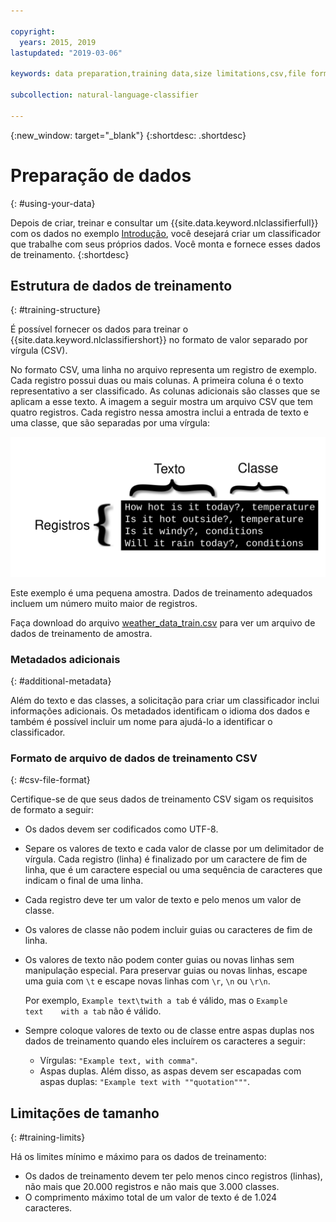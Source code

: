 ```yaml
---

copyright:
  years: 2015, 2019
lastupdated: "2019-03-06"

keywords: data preparation,training data,size limitations,csv,file format,classes,texts

subcollection: natural-language-classifier

---
```


{:new_window: target="_blank"}
{:shortdesc: .shortdesc}

# Preparação de dados
{: #using-your-data}

Depois de criar, treinar e consultar um {{site.data.keyword.nlclassifierfull}} com os dados no exemplo [Introdução](/docs/services/natural-language-classifier?topic=natural-language-classifier-natural-language-classifier#natural-language-classifier), você desejará criar um classificador que trabalhe com seus próprios dados. Você monta e fornece esses dados de treinamento.
{:shortdesc}

## Estrutura de dados de treinamento
{: #training-structure}

É possível fornecer os dados para treinar o {{site.data.keyword.nlclassifiershort}} no formato de valor separado por vírgula (CSV).

No formato CSV, uma linha no arquivo representa um registro de exemplo. Cada registro possui duas ou mais colunas. A primeira coluna é o texto representativo a ser classificado. As colunas adicionais são classes que se aplicam a esse texto. A imagem a seguir mostra um arquivo CSV que tem quatro registros. Cada registro nessa amostra inclui a entrada de texto e uma classe, que são separadas por uma vírgula:

![](images/train_sample.svg)

Este exemplo é uma pequena amostra. Dados de treinamento adequados incluem um número muito maior de registros.

Faça download do arquivo <a target="_blank" href="https://watson-developer-cloud.github.io/doc-tutorial-downloads/natural-language-classifier/weather_data_train.csv" download="weather_data_train.csv">weather_data_train.csv</a> para ver um arquivo de dados de treinamento de amostra.

### Metadados adicionais
{: #additional-metadata}

Além do texto e das classes, a solicitação para criar um classificador inclui informações adicionais. Os metadados identificam o idioma dos dados e também é possível incluir um nome para ajudá-lo a identificar o classificador.

### Formato de arquivo de dados de treinamento CSV
{: #csv-file-format}

Certifique-se de que seus dados de treinamento CSV sigam os requisitos de formato a seguir:

- Os dados devem ser codificados como UTF-8.
- Separe os valores de texto e cada valor de classe por um delimitador de vírgula. Cada registro (linha) é finalizado por um caractere de fim de linha, que é um caractere especial ou uma sequência de caracteres que indicam o final de uma linha.
- Cada registro deve ter um valor de texto e pelo menos um valor de classe.
- Os valores de classe não podem incluir guias ou caracteres de fim de linha.
- Os valores de texto não podem conter guias ou novas linhas sem manipulação especial. Para preservar guias ou novas linhas, escape uma guia com `\t` e escape novas linhas com `\r`, `\n` ou `\r\n`.

    Por exemplo, `Example text\twith a tab` é válido, mas o <code>Example text&nbsp;&nbsp;&nbsp;&nbsp;with a tab</code> não é válido.
- Sempre coloque valores de texto ou de classe entre aspas duplas nos dados de treinamento quando eles incluírem os caracteres a seguir:
    - Vírgulas: `"Example text, with comma"`.
    - Aspas duplas. Além disso, as aspas devem ser escapadas com aspas duplas: `"Example text with ""quotation"""`.

## Limitações de tamanho
{: #training-limits}

Há os limites mínimo e máximo para os dados de treinamento:

- Os dados de treinamento devem ter pelo menos cinco registros (linhas), não mais que 20.000 registros e não mais que 3.000 classes.
- O comprimento máximo total de um valor de texto é de 1.024 caracteres.
